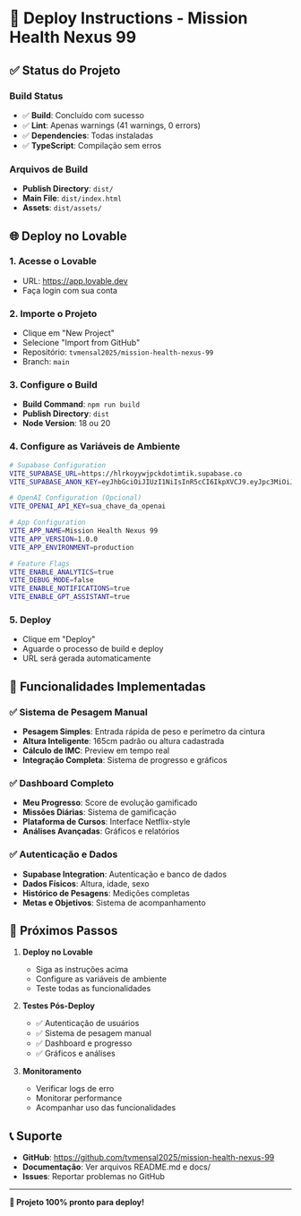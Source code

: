 # 🚀 Deploy Instructions - Mission Health Nexus 99

## ✅ Status do Projeto

### Build Status
- ✅ **Build**: Concluído com sucesso
- ✅ **Lint**: Apenas warnings (41 warnings, 0 errors)
- ✅ **Dependencies**: Todas instaladas
- ✅ **TypeScript**: Compilação sem erros

### Arquivos de Build
- **Publish Directory**: `dist/`
- **Main File**: `dist/index.html`
- **Assets**: `dist/assets/`

## 🌐 Deploy no Lovable

### 1. Acesse o Lovable
- URL: https://app.lovable.dev
- Faça login com sua conta

### 2. Importe o Projeto
- Clique em "New Project"
- Selecione "Import from GitHub"
- Repositório: `tvmensal2025/mission-health-nexus-99`
- Branch: `main`

### 3. Configure o Build
- **Build Command**: `npm run build`
- **Publish Directory**: `dist`
- **Node Version**: 18 ou 20

### 4. Configure as Variáveis de Ambiente

```bash
# Supabase Configuration
VITE_SUPABASE_URL=https://hlrkoyywjpckdotimtik.supabase.co
VITE_SUPABASE_ANON_KEY=eyJhbGciOiJIUzI1NiIsInR5cCI6IkpXVCJ9.eyJpc3MiOiJzdXBhYmFzZSIsInJlZiI6ImhscmtveXl3anBja2RvdGltdGlrIiwicm9sZSI6ImFub24iLCJpYXQiOjE3NTMxNTMwNDcsImV4cCI6MjA2ODcyOTA0N30.kYEtg1hYG2pmcyIeXRs-vgNIVOD76Yu7KPlyFN0vdUI

# OpenAI Configuration (Opcional)
VITE_OPENAI_API_KEY=sua_chave_da_openai

# App Configuration
VITE_APP_NAME=Mission Health Nexus 99
VITE_APP_VERSION=1.0.0
VITE_APP_ENVIRONMENT=production

# Feature Flags
VITE_ENABLE_ANALYTICS=true
VITE_DEBUG_MODE=false
VITE_ENABLE_NOTIFICATIONS=true
VITE_ENABLE_GPT_ASSISTANT=true
```

### 5. Deploy
- Clique em "Deploy"
- Aguarde o processo de build e deploy
- URL será gerada automaticamente

## 🔧 Funcionalidades Implementadas

### ✅ Sistema de Pesagem Manual
- **Pesagem Simples**: Entrada rápida de peso e perímetro da cintura
- **Altura Inteligente**: 165cm padrão ou altura cadastrada
- **Cálculo de IMC**: Preview em tempo real
- **Integração Completa**: Sistema de progresso e gráficos

### ✅ Dashboard Completo
- **Meu Progresso**: Score de evolução gamificado
- **Missões Diárias**: Sistema de gamificação
- **Plataforma de Cursos**: Interface Netflix-style
- **Análises Avançadas**: Gráficos e relatórios

### ✅ Autenticação e Dados
- **Supabase Integration**: Autenticação e banco de dados
- **Dados Físicos**: Altura, idade, sexo
- **Histórico de Pesagens**: Medições completas
- **Metas e Objetivos**: Sistema de acompanhamento

## 🎯 Próximos Passos

1. **Deploy no Lovable**
   - Siga as instruções acima
   - Configure as variáveis de ambiente
   - Teste todas as funcionalidades

2. **Testes Pós-Deploy**
   - ✅ Autenticação de usuários
   - ✅ Sistema de pesagem manual
   - ✅ Dashboard e progresso
   - ✅ Gráficos e análises

3. **Monitoramento**
   - Verificar logs de erro
   - Monitorar performance
   - Acompanhar uso das funcionalidades

## 📞 Suporte

- **GitHub**: https://github.com/tvmensal2025/mission-health-nexus-99
- **Documentação**: Ver arquivos README.md e docs/
- **Issues**: Reportar problemas no GitHub

---

**🎉 Projeto 100% pronto para deploy!** 